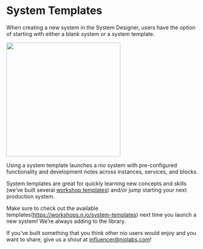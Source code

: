 # System Templates

When creating a new system in the System Designer, users have the option of starting with either a blank system or a system template.

<img src="/img/system_template.png" class="right border" width="300" />

Using a system template launches a nio system with pre-configured functionality and development notes across instances, services, and blocks.

System templates are great for quickly learning new concepts and skills (we’ve built several [workshop templates](https://workshops.n.io/system-templates)) and/or jump starting your next production system.

Make sure to check out the available templates(https://workshops.n.io/system-templates) next time you launch a new system! We’re always adding to the library.

If you’ve built something that you think other nio users would enjoy and you want to share, give us a shout at [influencer@niolabs.com](mailto:influencer@niolabs.com)!
